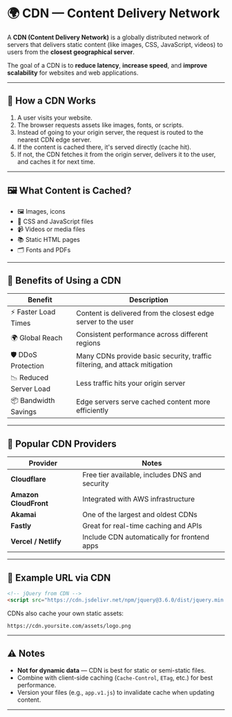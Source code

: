 # 🌍 CDN — Content Delivery Network

A **CDN (Content Delivery Network)** is a globally distributed network of servers that delivers static content (like images, CSS, JavaScript, videos) to users from the **closest geographical server**.

The goal of a CDN is to **reduce latency**, **increase speed**, and **improve scalability** for websites and web applications.

---

## 🧭 How a CDN Works

1. A user visits your website.
2. The browser requests assets like images, fonts, or scripts.
3. Instead of going to your origin server, the request is routed to the nearest CDN edge server.
4. If the content is cached there, it's served directly (cache hit).
5. If not, the CDN fetches it from the origin server, delivers it to the user, and caches it for next time.

---

## 🖼️ What Content is Cached?

- 🖼 Images, icons
- 📄 CSS and JavaScript files
- 📹 Videos or media files
- 📚 Static HTML pages
- 🗂 Fonts and PDFs

---

## 🚀 Benefits of Using a CDN

| Benefit                | Description                                                                |
| ---------------------- | -------------------------------------------------------------------------- |
| ⚡ Faster Load Times   | Content is delivered from the closest edge server to the user              |
| 🌍 Global Reach        | Consistent performance across different regions                            |
| 🛡️ DDoS Protection     | Many CDNs provide basic security, traffic filtering, and attack mitigation |
| 📉 Reduced Server Load | Less traffic hits your origin server                                       |
| 📦 Bandwidth Savings   | Edge servers serve cached content more efficiently                         |

---

## 🧪 Popular CDN Providers

| Provider              | Notes                                          |
| --------------------- | ---------------------------------------------- |
| **Cloudflare**        | Free tier available, includes DNS and security |
| **Amazon CloudFront** | Integrated with AWS infrastructure             |
| **Akamai**            | One of the largest and oldest CDNs             |
| **Fastly**            | Great for real-time caching and APIs           |
| **Vercel / Netlify**  | Include CDN automatically for frontend apps    |

---

## 🔧 Example URL via CDN

```html
<!-- jQuery from CDN -->
<script src="https://cdn.jsdelivr.net/npm/jquery@3.6.0/dist/jquery.min.js"></script>
```

CDNs also cache your own static assets:

```text
https://cdn.yoursite.com/assets/logo.png
```

---

## ⚠️ Notes

- **Not for dynamic data** — CDN is best for static or semi-static files.
- Combine with client-side caching (`Cache-Control`, `ETag`, etc.) for best performance.
- Version your files (e.g., `app.v1.js`) to invalidate cache when updating content.

---
